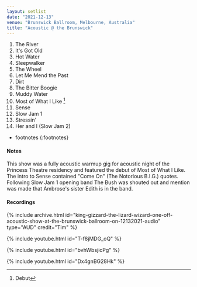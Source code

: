 ```yaml
---
layout: setlist
date: "2021-12-13"
venue: "Brunswick Ballroom, Melbourne, Australia"
title: "Acoustic @ the Brunswick"
---
```


 1. The River
 2. It's Got Old
 3. Hot Water
 4. Sleepwalker
 5. The Wheel
 6. Let Me Mend the Past
 7. Dirt
 8. The Bitter Boogie
 9. Muddy Water
10. Most of What I Like
    [^1]
11. Sense
12. Slow Jam 1
13. Stressin'
14. Her and I (Slow Jam 2)

* footnotes
{:footnotes}
[^1]: Debut

#### Notes

This show was a fully acoustic warmup gig for acoustic night of the Princess Theatre residency and featured the debut of Most of What I Like.  The intro to Sense contained "Come On" (The Notorious B.I.G.) quotes.  Following Slow Jam 1 opening band The Bush was shouted out and mention was made that Ambrose's sister Edith is in the band.


#### Recordings

{% include archive.html id="king-gizzard-the-lizard-wizard-one-off-acoustic-show-at-the-brunswick-ballroom-on-12132021-audio" type="AUD" credit="Tim" %}

{% include youtube.html id="T-f8jMDG_oQ" %}

{% include youtube.html id="bvhWbsjicPg" %}

{% include youtube.html id="Dx4gnBG28Hk" %}
